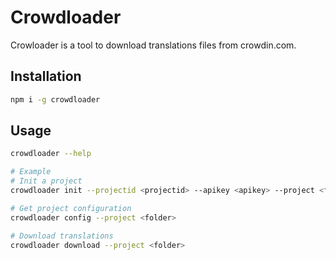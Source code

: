 # Crowdloader
Crowloader is a tool to download translations files from crowdin.com.

## Installation
```bash
npm i -g crowdloader
```

## Usage
```bash
crowdloader --help

# Example
# Init a project
crowdloader init --projectid <projectid> --apikey <apikey> --project <folder>

# Get project configuration
crowdloader config --project <folder>

# Download translations
crowdloader download --project <folder>
```